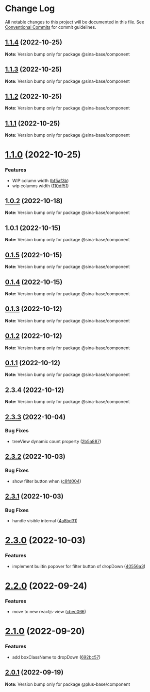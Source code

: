 # Change Log

All notable changes to this project will be documented in this file.
See [Conventional Commits](https://conventionalcommits.org) for commit guidelines.

## [1.1.4](https://github.com/sinabasecomponent/sina-base-components/compare/v1.1.3...v1.1.4) (2022-10-25)

**Note:** Version bump only for package @sina-base/component






## [1.1.3](https://github.com/sinabasecomponent/sina-base-components/compare/v1.1.2...v1.1.3) (2022-10-25)

**Note:** Version bump only for package @sina-base/component





## [1.1.2](https://github.com/sinabasecomponent/sina-base-components/compare/v1.1.1...v1.1.2) (2022-10-25)

**Note:** Version bump only for package @sina-base/component





## [1.1.1](https://github.com/sinabasecomponent/sina-base-components/compare/v1.1.0...v1.1.1) (2022-10-25)

**Note:** Version bump only for package @sina-base/component





# [1.1.0](https://github.com/sinabasecomponent/sina-base-components/compare/v1.0.2...v1.1.0) (2022-10-25)


### Features

* WIP column width ([bf5af3b](https://github.com/sinabasecomponent/sina-base-components/commit/bf5af3b2cb2adfc962bc292e88b3d7417b7ec7d2))
* wip columns width ([110df51](https://github.com/sinabasecomponent/sina-base-components/commit/110df5114169ff3e22d2f8ee2f5e38aa6e2ac052))






## [1.0.2](https://github.com/sinabasecomponent/sina-base-components/compare/v1.0.1...v1.0.2) (2022-10-18)

**Note:** Version bump only for package @sina-base/component





## 1.0.1 (2022-10-15)

**Note:** Version bump only for package @sina-base/component





## [0.1.5](https://github.com/sinabasecomponent/sinaBase/compare/v0.1.4...v0.1.5) (2022-10-15)

**Note:** Version bump only for package @sina-base/component





## [0.1.4](https://github.com/sinabasecomponent/sinaBase/compare/v0.1.3...v0.1.4) (2022-10-15)

**Note:** Version bump only for package @sina-base/component





## [0.1.3](https://gitlab.sinacomsys.local/a.mahmoudi/sinabase/compare/v0.1.2...v0.1.3) (2022-10-12)

**Note:** Version bump only for package @sina-base/component





## [0.1.2](https://gitlab.sinacomsys.local/a.mahmoudi/sinabase/compare/v0.1.1...v0.1.2) (2022-10-12)

**Note:** Version bump only for package @sina-base/component





## [0.1.1](https://gitlab.sinacomsys.local/a.mahmoudi/sinabase/compare/v2.3.4...v0.1.1) (2022-10-12)

**Note:** Version bump only for package @sina-base/component





## 2.3.4 (2022-10-12)

**Note:** Version bump only for package @sina-base/component






## [2.3.3](http://tfs.1st.co.com/tfs/Plus/PayamGostarFront/_git/PlusBase/compare/v2.3.2...v2.3.3) (2022-10-04)


### Bug Fixes

* treeView dynamic count property ([2b5a887](http://tfs.1st.co.com/tfs/Plus/PayamGostarFront/_git/PlusBase/commits/2b5a8871fbfb4d6c8c97fb460580fd064689baa8))





## [2.3.2](http://tfs.1st.co.com/tfs/Plus/PayamGostarFront/_git/PlusBase/compare/v2.3.1...v2.3.2) (2022-10-03)


### Bug Fixes

* show filter button when ([c8fd004](http://tfs.1st.co.com/tfs/Plus/PayamGostarFront/_git/PlusBase/commits/c8fd004e7b6b0205cdad76e6a6f55da58df88bd6))





## [2.3.1](http://tfs.1st.co.com/tfs/Plus/PayamGostarFront/_git/PlusBase/compare/v2.3.0...v2.3.1) (2022-10-03)


### Bug Fixes

* handle visible internal ([4a8bd31](http://tfs.1st.co.com/tfs/Plus/PayamGostarFront/_git/PlusBase/commits/4a8bd318c39bcca25692dac0b9d09d3f3b2824b9))





# [2.3.0](http://tfs.1st.co.com/tfs/Plus/PayamGostarFront/_git/PlusBase/compare/v2.2.0...v2.3.0) (2022-10-03)


### Features

* implement builtin popover for filter button of dropDown ([40556a3](http://tfs.1st.co.com/tfs/Plus/PayamGostarFront/_git/PlusBase/commits/40556a3ad5a3787684e61a61cdcd16aad10b70f5))





# [2.2.0](http://tfs.1st.co.com/tfs/Plus/PayamGostarFront/_git/PlusBase/compare/v2.1.0...v2.2.0) (2022-09-24)


### Features

* move to new reactjs-view ([cbec066](http://tfs.1st.co.com/tfs/Plus/PayamGostarFront/_git/PlusBase/commits/cbec066a5a271b573edc39a85567a1a602a37166))





# [2.1.0](http://tfs.1st.co.com/tfs/Plus/PayamGostarFront/_git/PlusBase/compare/v2.0.1...v2.1.0) (2022-09-20)


### Features

* add boxClassName to dropDown ([692bc57](http://tfs.1st.co.com/tfs/Plus/PayamGostarFront/_git/PlusBase/commits/692bc574b2d7b4dec036af9b38c8cf096940f153))





## [2.0.1](http://tfs.1st.co.com/tfs/Plus/PayamGostarFront/_git/PlusBase/compare/v1.14.8...v2.0.1) (2022-09-19)

**Note:** Version bump only for package @plus-base/component
